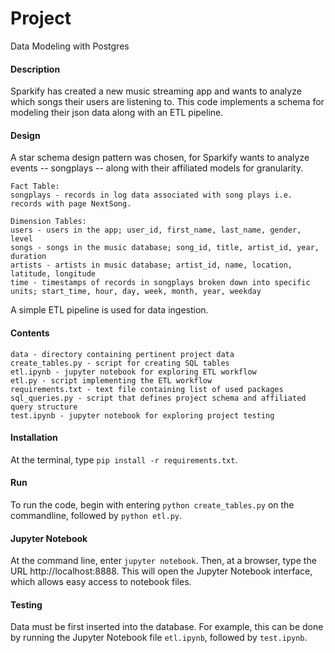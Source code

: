 # Project
Data Modeling with Postgres

#### Description
Sparkify has created a new music streaming app and wants to analyze which songs their users are listening to.
This code implements a schema for modeling their json data along with an ETL pipeline.

#### Design
A star schema design pattern was chosen, for Sparkify wants to analyze events -- songplays -- along with their affiliated models for granularity.

    Fact Table:
    songplays - records in log data associated with song plays i.e. records with page NextSong.
    
    Dimension Tables:
    users - users in the app; user_id, first_name, last_name, gender, level
    songs - songs in the music database; song_id, title, artist_id, year, duration 
    artists - artists in music database; artist_id, name, location, latitude, longitude
    time - timestamps of records in songplays broken down into specific units; start_time, hour, day, week, month, year, weekday
    
A simple ETL pipeline is used for data ingestion.

#### Contents

    data - directory containing pertinent project data 
    create_tables.py - script for creating SQL tables
    etl.ipynb - jupyter notebook for exploring ETL workflow
    etl.py - script implementing the ETL workflow
    requirements.txt - text file containing list of used packages
    sql_queries.py - script that defines project schema and affiliated query structure
    test.ipynb - jupyter notebook for exploring project testing

#### Installation
At the terminal, type `pip install -r requirements.txt`.

#### Run
To run the code, begin with entering `python create_tables.py` on the commandline, followed by `python etl.py`.

#### Jupyter Notebook
At the command line, enter `jupyter notebook`. Then, at a browser, type the URL http://localhost:8888. This will open the Jupyter Notebook interface, which allows easy access to notebook files.

#### Testing
Data must be first inserted into the database. For example, this can be done by running the Jupyter Notebook file `etl.ipynb`, followed by `test.ipynb`. 

